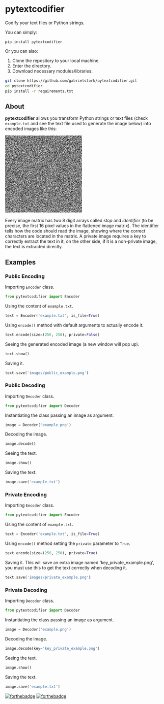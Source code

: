 # pytextcodifier

Codify your text files or Python strings.

You can simply:

```shell
pip install pytextcodifier
```

Or you can also:

1. Clone the repository to your local machine.
2. Enter the directory.
3. Download necessary modules/libraries.

```sh
git clone https://github.com/gabrielstork/pytextcodifier.git
cd pytextcodifier
pip install -r requirements.txt
```

## About

**pytextcodifier** allows you transform Python strings or text files (check `example.txt` and see the text file used to generate the image below) into encoded images like this:

![Example](https://raw.githubusercontent.com/gabrielstork/pytextcodifier/main/images/public_example.png)

Every image matrix has two 8 digit arrays called *stop* and *identifier* (to be precise, the first 16 pixel values in the flattened image matrix). The identifier tells how the code should read the image, showing where the correct characters are located in the matrix. A private image requires a key to correctly extract the text in it, on the other side, if it is a non-private image, the text is extracted directly.

## Examples

### Public Encoding

Importing `Encoder` class.

```python
from pytextcodifier import Encoder
```

Using the content of `example.txt`.

```python
text = Encoder('example.txt', is_file=True)
```

Using `encode()` method with default arguments to actually encode it.

```python
text.encode(size=(250, 250), private=False)
```

Seeing the generated encoded image (a new window will pop up).

```python
text.show()
```

Saving it.

```python
text.save('images/public_example.png')
```

### Public Decoding

Importing `Decoder` class.

```python
from pytextcodifier import Decoder
```

Instantiating the class passing an image as argument.

```python
image = Decoder('example.png')
```

Decoding the image.

```python
image.decode()
```

Seeing the text.

```python
image.show()
```

Saving the text.

```python
image.save('example.txt')
```

### Private Encoding

Importing `Encoder` class.

```python
from pytextcodifier import Encoder
```

Using the content of `example.txt`.

```python
text = Encoder('example.txt', is_file=True)
```

Using `encode()` method setting the `private` parameter to `True`.

```python
text.encode(size=(250, 250), private=True)
```

Saving it. This will save an extra image named 'key_private_example.png', you must use this to
get the text correctly when decoding it.

```python
text.save('images/private_example.png')
```

### Private Decoding

Importing `Decoder` class.

```python
from pytextcodifier import Decoder
```

Instantiating the class passing an image as argument.

```python
image = Decoder('example.png')
```

Decoding the image.

```python
image.decode(key='key_private_example.png')
```

Seeing the text.

```python
image.show()
```

Saving the text.

```python
image.save('example.txt')
```

[![forthebadge](https://forthebadge.com/images/badges/made-with-python.svg)](https://github.com/gabrielstork)
[![forthebadge](https://forthebadge.com/images/badges/built-with-love.svg)](https://github.com/gabrielstork)
